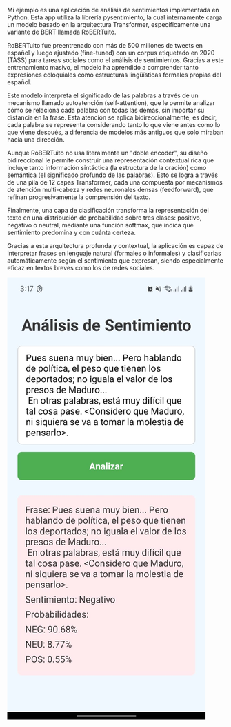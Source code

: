 Mi ejemplo es una aplicación de análisis de sentimientos implementada en Python. Esta app utiliza la librería pysentimiento, la cual internamente carga un modelo basado en la arquitectura Transformer, específicamente una variante de BERT llamada RoBERTuito.

RoBERTuito fue preentrenado con más de 500 millones de tweets en español y luego ajustado (fine-tuned) con un corpus etiquetado en 2020 (TASS) para tareas sociales como el análisis de sentimientos. Gracias a este entrenamiento masivo, el modelo ha aprendido a comprender tanto expresiones coloquiales como estructuras lingüísticas formales propias del español.

Este modelo interpreta el significado de las palabras a través de un mecanismo llamado autoatención (self-attention), que le permite analizar cómo se relaciona cada palabra con todas las demás, sin importar su distancia en la frase. Esta atención se aplica bidireccionalmente, es decir, cada palabra se representa considerando tanto lo que viene antes como lo que viene después, a diferencia de modelos más antiguos que solo miraban hacia una dirección.

Aunque RoBERTuito no usa literalmente un "doble encoder", su diseño bidireccional le permite construir una representación contextual rica que incluye tanto información sintáctica (la estructura de la oración) como semántica (el significado profundo de las palabras). Esto se logra a través de una pila de 12 capas Transformer, cada una compuesta por mecanismos de atención multi-cabeza y redes neuronales densas (feedforward), que refinan progresivamente la comprensión del texto.

Finalmente, una capa de clasificación transforma la representación del texto en una distribución de probabilidad sobre tres clases: positivo, negativo o neutral, mediante una función softmax, que indica qué sentimiento predomina y con cuánta certeza.

Gracias a esta arquitectura profunda y contextual, la aplicación es capaz de interpretar frases en lenguaje natural (formales o informales) y clasificarlas automáticamente según el sentimiento que expresan, siendo especialmente eficaz en textos breves como los de redes sociales.

![Example](https://github.com/RickUbb/feelingAnalysis/blob/main/Example.jpeg?raw=true)
